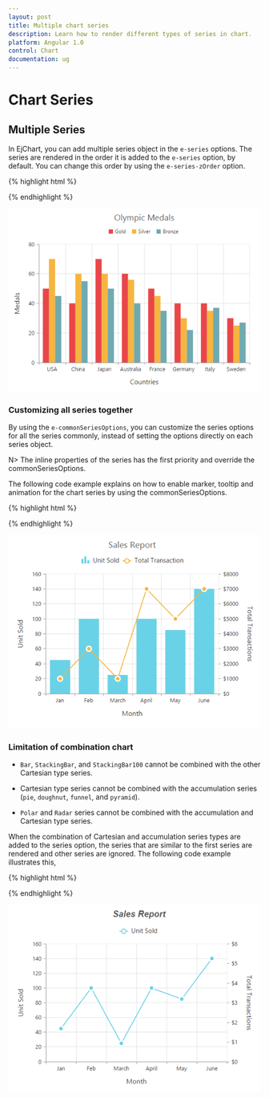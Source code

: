 ```yaml
---
layout: post
title: Multiple chart series
description: Learn how to render different types of series in chart.
platform: Angular 1.0
control: Chart
documentation: ug
---
```


# Chart Series

## Multiple Series

In EjChart, you can add multiple series object in the `e-series` options. The series are rendered in the order it is added to the `e-series` option, by default. You can change this order by using the `e-series-zOrder` option.  

{% highlight html %}
<html xmlns="http://www.w3.org/1999/xhtml" lang="en" ng-app="ChartApp">
    <head>
        <title>Essential Studio for AngularJS: Chart</title>
        <!--CSS and Script file References -->
    </head>
    <body ng-controller="ChartCtrl">
         <div id="container" ej-chart>
         <e-series>
         <e-series e-name="Gold" e-datasource=dataSource e-xname="XValue" e-yname="YValue1" >
         </e-series>
         <e-series e-name="Silver" e-datasource=dataSource e-xname="XValue" e-yname="YValue2" >
         </e-series>
         <e-series e-name="Bronze" e-datasource=dataSource e-xname="XValue" e-yname="YValue3">
         </e-series>
         </e-series>
         </div>
         <script>
         var chartData= [
              { "XValue": "USA", "YValue1": 50, "YValue2": 70, "YValue3": 45 },
              { "XValue": "China", "YValue1": 40, "YValue2": 60, "YValue3": 55 },
              { "XValue": "Japan", "YValue1": 70, "YValue2": 60, "YValue3": 50 },
              { "XValue": "Australia", "YValue1": 60, "YValue2": 56, "YValue3": 40 },
              { "XValue": "France", "YValue1": 50, "YValue2": 45, "YValue3": 35 },
              { "XValue": "Germany", "YValue1": 40, "YValue2": 30, "YValue3": 22 },
              { "XValue": "Italy", "YValue1": 40, "YValue2": 35, "YValue3": 37 },
              { "XValue": "Sweden", "YValue1": 30, "YValue2": 35, "YValue3": 27 }];
         angular.module('ChartApp', ['ejangular'])
         .controller('ChartCtrl', function ($scope) {
                $scope.dataSource="chartData";
                });
         </script>
    </body>
</html>

{% endhighlight %}

![](Chart-Series_images/Chart-Series_img1.png)


### Customizing all series together

By using the `e-commonSeriesOptions`, you can customize the series options for all the series commonly, instead of setting the options directly on each series object. 

N> The inline properties of the series has the first priority and override the commonSeriesOptions.

The following code example explains on how to enable marker, tooltip and animation for the chart series by using the commonSeriesOptions.

{% highlight html %}

<html xmlns="http://www.w3.org/1999/xhtml" lang="en" ng-app="ChartApp">
    <head>
        <title>Essential Studio for AngularJS: Chart</title>
        <!--CSS and Script file References -->
    </head>
    <body ng-controller="ChartCtrl">
        <div id="container" ej-chart e-commonseriesoptions-type="line" 
        e-commonseriesoptions-enableanimation="true" 
        e-commonseriesoptions-tooltip-visible="true" e-commonseriesoptions-tooltip-template="template"
        e-commonseriesoptions-marker-visible="true" e-commonseriesoptions-marker-shape="circle"
        e-commonseriesoptions-marker-size-height="10" e-commonseriesoptions-marker-size-width=10
        e-commonseriesoptions-marker-border-width="2">
         <e-series>
         <e-series e-name="Gold" e-datasource=dataSource e-xname="XValue" e-yname="YValue1" >
         </e-series>
         <e-series e-name="Silver" e-datasource=dataSource e-xname="XValue" e-yname="YValue2" >
         </e-series>
         <e-series e-name="Bronze" e-datasource=dataSource e-xname="XValue" e-yname="YValue3">
         </e-series>
         </e-series>
        </div>
        <script>
               angular.module('ChartApp', ['ejangular'])
                .controller('ChartCtrl', function ($scope) {
                  
                    });
        </script>
    </body>
</html>
{% endhighlight %} 

![](Chart-Series_images/Chart-Series_img2.png)


## Combination Series

EjChart allows you to render the combination of different series in the chart. 

{% highlight html %}
<html xmlns="http://www.w3.org/1999/xhtml" lang="en" ng-app="ChartApp">
    <head>
        <title>Essential Studio for AngularJS: Chart</title>
        <!--CSS and Script file References -->
    </head>
    <body ng-controller="ChartCtrl">
         <div id="container" ej-chart>
         <e-series>
          //Set chart type to series1
         <e-series e-type="column" >
         </e-series>
          //Set chart type to series2
         <e-series e-type="line" >
         </e-series>
         </e-series>
         </div>
         <script>
         angular.module('ChartApp', ['ejangular'])
         .controller('ChartCtrl', function ($scope) {
                  });
         </script>
    </body>
</html>


{% endhighlight %}

![](Chart-Series_images/Chart-Series_img3.png)


### Limitation of combination chart

* `Bar`, `StackingBar`, and `StackingBar100` cannot be combined with the other Cartesian type series.

* Cartesian type series cannot be combined with the accumulation series (`pie`, `doughnut`, `funnel`, and `pyramid`).

* `Polar` and `Radar` series cannot be combined with the accumulation and Cartesian type series.

When the combination of Cartesian and accumulation series types are added to the series option, the series that are similar to the first series are rendered and other series are ignored. The following code example illustrates this,  


{% highlight html %}
<html xmlns="http://www.w3.org/1999/xhtml" lang="en" ng-app="ChartApp">
    <head>
        <title>Essential Studio for AngularJS: Chart</title>
        <!--CSS and Script file References -->
    </head>
    <body ng-controller="ChartCtrl">
         <div id="container" ej-chart>
         <e-series>
         <e-series e-type="line" e-name="Gold" e-datasource=dataSource e-xname="XValue" 
         e-yname="YValue1"></e-series>
         <e-series e-type="pie" e-name="Silver" e-datasource=dataSource e-xname="XValue" 
         e-yname="YValue2" ></e-series>
         </e-series>
         </div>
         <script>
         var chartData= [
              { "XValue": "USA", "YValue1": 50, "YValue2": 70 },
              { "XValue": "China", "YValue1": 40, "YValue2": 60},
              { "XValue": "Japan", "YValue1": 70, "YValue2": 60},
              { "XValue": "Australia", "YValue1": 60, "YValue2": 56 },
              { "XValue": "France", "YValue1": 50, "YValue2": 45 },
              { "XValue": "Germany", "YValue1": 40, "YValue2": 30 },
              { "XValue": "Italy", "YValue1": 40, "YValue2": 35},
              { "XValue": "Sweden", "YValue1": 30, "YValue2": 35 }];
         angular.module('ChartApp', ['ejangular'])
         .controller('ChartCtrl', function ($scope) {
                $scope.dataSource="chartData";
                });
         </script>
    </body>
</html>


{% endhighlight %}

![](Chart-Series_images/Chart-Series_img4.png)

